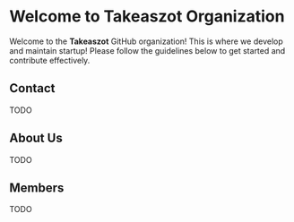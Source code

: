 # Welcome to Takeaszot Organization

Welcome to the **Takeaszot** GitHub organization! This is where we develop and maintain startup! Please follow the guidelines below to get started and contribute effectively.

## Contact

TODO 

## About Us

TODO 

## Members

TODO

